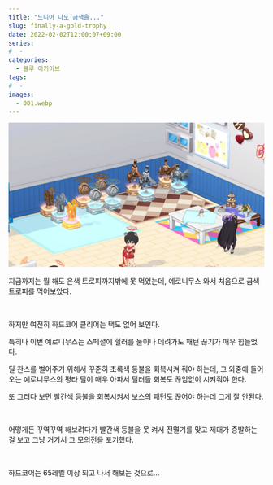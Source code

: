 ```yaml
---
title: "드디어 나도 금색을..."
slug: finally-a-gold-trophy
date: 2022-02-02T12:00:07+09:00
series:
#  - 
categories:
  - 블루 아카이브
tags:
#  - 
images:
  - 001.webp
---
```


![](001.webp)

지금까지는 뭘 해도 은색 트로피까지밖에 못 먹었는데, 예로니무스 와서 처음으로 금색 트로피를 먹어보았다.

&nbsp;

하지만 여전히 하드코어 클리어는 택도 없어 보인다.

특히나 이번 예로니무스는 스페셜에 힐러를 둘이나 데려가도 패턴 끊기가 매우 힘들었다.

딜 찬스를 벌어주기 위해서 꾸준히 초록색 등불을 회복시켜 줘야 하는데, 그 와중에 들어오는 예로니무스의 평타 딜이 매우 아파서 딜러들 회복도 끊임없이 시켜줘야 한다.

또 그러다 보면 빨간색 등불을 회복시켜서 보스의 패턴도 끊어야 하는데 그게 잘 안된다.

&nbsp;

어떻게든 꾸역꾸역 해보려다가 빨간색 등불을 못 켜서 전멸기를 맞고 제대가 증발하는 걸 보고 그냥 거기서 그 모의전을 포기했다.

&nbsp;

하드코어는 65레벨 이상 되고 나서 해보는 것으로...
